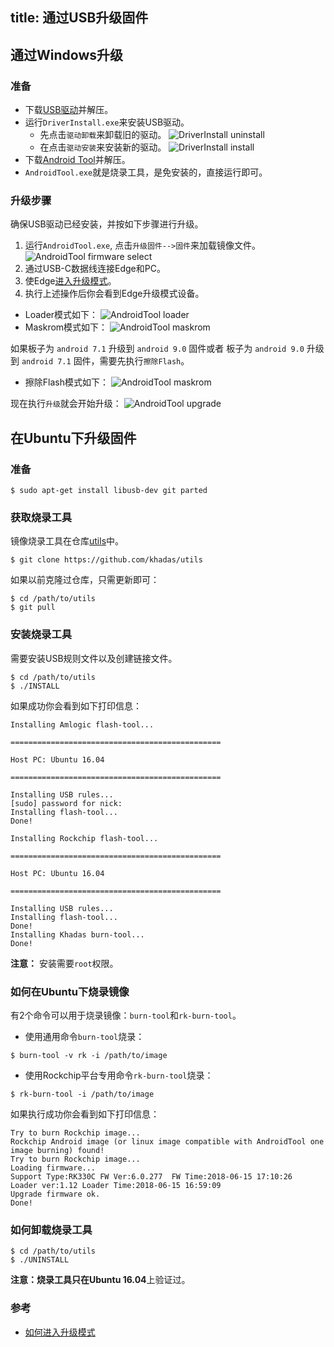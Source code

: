 title: 通过USB升级固件
---
## 通过Windows升级
### 准备
* 下载[USB驱动](https://dl.khadas.com/Tools/DriverAssitant_v4.6.zip)并解压。
* 运行`DriverInstall.exe`来安装USB驱动。
  * 先点击`驱动卸载`来卸载旧的驱动。
  ![DriverInstall uninstall](/images/edge/DriverInstall_uninstall_zh.png)
  * 在点击`驱动安装`来安装新的驱动。
  ![DriverInstall install](/images/edge/DriverInstall_install_zh.png)
* 下载[Android Tool](https://dl.khadas.com/Tools/AndroidTool_Release_zh_v2.65.zip)并解压。
* `AndroidTool.exe`就是烧录工具，是免安装的，直接运行即可。

### 升级步骤
确保USB驱动已经安装，并按如下步骤进行升级。

1. 运行`AndroidTool.exe`, 点击`升级固件-->固件`来加载镜像文件。
![AndroidTool firmware select](/images/edge/AndroldTool_firmware_zh.png)
2. 通过USB-C数据线连接Edge和PC。
3. 使Edge[进入升级模式](/zh-cn/edge/HowtoBootIntoUpgradeMode.html)。
4. 执行上述操作后你会看到Edge升级模式设备。
* Loader模式如下：
![AndroidTool loader](/images/edge/AndroldTool_loader_zh.png)
* Maskrom模式如下：
![AndroidTool maskrom](/images/edge/AndroldTool_maskrom_zh.png)

如果板子为 `android 7.1` 升级到 `android 9.0` 固件或者
板子为 `android 9.0` 升级到 `android 7.1` 固件，需要先执行`擦除Flash`。
* 擦除Flash模式如下：
![AndroidTool maskrom](/images/edge/AndroidTool_erase_zh.png)

现在执行`升级`就会开始升级：
![AndroidTool upgrade](/images/edge/AndroldTool_upgrade_zh.png)

## 在Ubuntu下升级固件
### 准备
```
$ sudo apt-get install libusb-dev git parted
```
### 获取烧录工具
镜像烧录工具在仓库[utils](https://github.com/khadas/utils)中。
```
$ git clone https://github.com/khadas/utils
```
如果以前克隆过仓库，只需更新即可：
```
$ cd /path/to/utils
$ git pull
```
### 安装烧录工具
需要安装USB规则文件以及创建链接文件。
```
$ cd /path/to/utils
$ ./INSTALL
```
如果成功你会看到如下打印信息：
```
Installing Amlogic flash-tool...

===============================================

Host PC: Ubuntu 16.04

===============================================

Installing USB rules...
[sudo] password for nick: 
Installing flash-tool...
Done!

Installing Rockchip flash-tool...

===============================================

Host PC: Ubuntu 16.04

===============================================

Installing USB rules...
Installing flash-tool...
Done!
Installing Khadas burn-tool...
Done!
```
**注意：** 安装需要`root`权限。

### 如何在Ubuntu下烧录镜像
有2个命令可以用于烧录镜像：`burn-tool`和`rk-burn-tool`。

* 使用通用命令`burn-tool`烧录：

```
$ burn-tool -v rk -i /path/to/image
```

* 使用Rockchip平台专用命令`rk-burn-tool`烧录：

```
$ rk-burn-tool -i /path/to/image
```

如果执行成功你会看到如下打印信息：
```
Try to burn Rockchip image...
Rockchip Android image (or linux image compatible with AndroidTool one image burning) found!
Try to burn Rockchip image...
Loading firmware...
Support Type:RK330C	FW Ver:6.0.277	FW Time:2018-06-15 17:10:26
Loader ver:1.12	Loader Time:2018-06-15 16:59:09
Upgrade firmware ok.
Done!
```

### 如何卸载烧录工具
```
$ cd /path/to/utils
$ ./UNINSTALL
```

**注意：**烧录工具只在**Ubuntu 16.04**上验证过。

### 参考
* [如何进入升级模式](/zh-cn/edge/HowtoBootIntoUpgradeMode.html)


